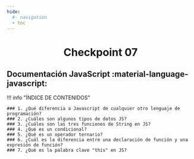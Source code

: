 ```yaml
---
hide:
  #- navigation
  - toc
---
```


# <center>Checkpoint 07</center>

## **Documentación JavaScript** :material-language-javascript:

!!! info "ÍNDICE DE CONTENIDOS"

    ### 1. ¿Qué diferencia a Javascript de cualquier otro lenguaje de programación?
    ### 2. ¿Cuáles son algunos tipos de datos JS?
    ### 3. ¿Cuáles son las tres funciones de String en JS?
    ### 4. ¿Qué es un condicional?
    ### 5. ¿Qué es un operador ternario?
    ### 6. ¿Cuál es la diferencia entre una declaración de función y una expresión de función?
    ### 7. ¿Qué es la palabra clave "this" en JS?
<br>
<br>
